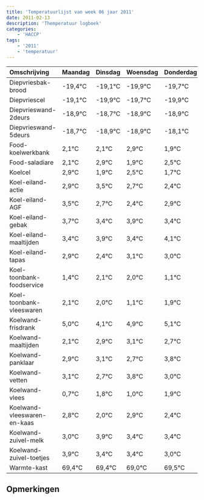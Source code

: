 ```yaml
---
title: 'Temperatuurlijst van week 06 jaar 2011'
date: 2011-02-13
description: 'Themperatuur logboek'
categories:
    - 'HACCP'
tags:
    - '2011'
    - 'temperatuur'
---
```

|Omschrijving|Maandag|Dinsdag|Woensdag|Donderdag|Vrijdag|Zaterdag|Zondag|
|:---|:---|:---|:---|:---|:---|:---|:---|
|Diepvriesbak-brood|-19,4°C|-19,1°C|-19,9°C|-19,7°C|-19,9°C|-19,9°C|-19,1°C|
|Diepvriescel|-19,1°C|-19,9°C|-19,7°C|-19,9°C|-19,9°C|-19,1°C|-20,1°C|
|Diepvrieswand-2deurs|-18,9°C|-18,7°C|-18,9°C|-18,9°C|-18,1°C|-19,1°C|-18,5°C|
|Diepvrieswand-5deurs|-18,7°C|-18,9°C|-18,9°C|-18,1°C|-19,1°C|-18,5°C|-19,3°C|
|Food-koelwerkbank|2,1°C|2,1°C|2,9°C|1,9°C|2,5°C|1,7°C|1,4°C|
|Food-saladiare|2,1°C|2,9°C|1,9°C|2,5°C|1,7°C|1,4°C|1,9°C|
|Koelcel|2,9°C|1,9°C|2,5°C|1,7°C|1,4°C|1,9°C|1,4°C|
|Koel-eiland-actie|2,9°C|3,5°C|2,7°C|2,4°C|2,9°C|2,4°C|3,1°C|
|Koel-eiland-AGF|3,5°C|2,7°C|2,4°C|2,9°C|2,4°C|3,1°C|3,0°C|
|Koel-eiland-gebak|3,7°C|3,4°C|3,9°C|3,4°C|4,1°C|4,0°C|3,1°C|
|Koel-eiland-maaltijden|3,4°C|3,9°C|3,4°C|4,1°C|4,0°C|3,1°C|3,9°C|
|Koel-eiland-tapas|2,9°C|2,4°C|3,1°C|3,0°C|2,1°C|2,9°C|3,1°C|
|Koel-toonbank-foodservice|1,4°C|2,1°C|2,0°C|1,1°C|1,9°C|2,1°C|1,7°C|
|Koel-toonbank-vleeswaren|2,1°C|2,0°C|1,1°C|1,9°C|2,1°C|1,7°C|2,8°C|
|Koelwand-frisdrank|5,0°C|4,1°C|4,9°C|5,1°C|4,7°C|5,8°C|5,0°C|
|Koelwand-maaltijden|2,1°C|2,9°C|3,1°C|2,7°C|3,8°C|3,0°C|3,9°C|
|Koelwand-panklaar|2,9°C|3,1°C|2,7°C|3,8°C|3,0°C|3,9°C|3,4°C|
|Koelwand-vetten|3,1°C|2,7°C|3,8°C|3,0°C|3,9°C|3,4°C|3,4°C|
|Koelwand-vlees|0,7°C|1,8°C|1,0°C|1,9°C|1,4°C|1,4°C|1,0°C|
|Koelwand-vleeswaren-en-kaas|2,8°C|2,0°C|2,9°C|2,4°C|2,4°C|2,0°C|2,5°C|
|Koelwand-zuivel-melk|3,0°C|3,9°C|3,4°C|3,4°C|3,0°C|3,5°C|2,4°C|
|Koelwand-zuivel-toetjes|3,9°C|3,4°C|3,4°C|3,0°C|3,5°C|2,4°C|3,0°C|
|Warmte-kast|69,4°C|69,4°C|69,0°C|69,5°C|68,4°C|69,0°C|68,7°C|

## Opmerkingen


